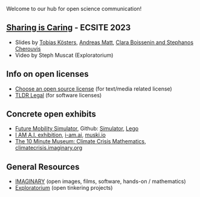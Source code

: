 Welcome to our hub for open science communication!

## [Sharing is Caring](https://www.ecsite.eu/conference/programme/sharing-caring-open-licenses-practice) - ECSITE 2023
* Slides by [Tobias Kösters](https://cloud.imaginary.org/index.php/s/daYzefePkeQrwCq), [Andreas Matt](https://cloud.imaginary.org/index.php/s/qQDk3ite4iB25tn), [Clara Boissenin and Stephanos Cherouvis](https://cloud.imaginary.org/index.php/s/iLtgQJkKCFnyQXK)
* Video by Steph Muscat (Exploratorium)
  
## Info on open licenses
* [Choose an open source license](https://choosealicense.com/) (for text/media related license)
* [TLDR Legal](https://www.tldrlegal.com/) (for software licenses)

## Concrete open exhibits 
* [Future Mobility Simulator](https://futurium.de/en/future-mobility-simulator), Github: [Simulator](https://github.com/IMAGINARY/future-mobility), [Lego](https://github.com/IMAGINARY/future-mobility-lego)
* [I AM A.I. exhibition](https://www.imaginary.org/exhibition/i-am-ai-explaining-artificial-intelligence), [i-am.ai](https://i-am.ai), [muski.io](https://muski.io)
* [The 10 Minute Museum: Climate Crisis Mathematics](https://www.imaginary.org/exhibition/10-minute-museum-climate-crisis-mathematics), [climatecrisis.imaginary.org](climatecrisis.imaginary.org)

## General Resources
* [IMAGINARY](https://imaginary.org) (open images, films, software, hands-on / mathematics)
* [Exploratorium](https://www.exploratorium.edu/tinkering/projects) (open tinkering projects)

